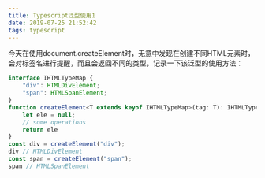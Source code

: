 ```yaml
---
title: Typescript泛型使用1
date: 2019-07-25 21:52:42
tags: typescript
---
```

今天在使用document.createElement时，无意中发现在创建不同HTML元素时，会对标签名进行提醒，而且会返回不同的类型，记录一下该泛型的使用方法：
``` typescript
interface IHTMLTypeMap {
    "div": HTMLDivElement;
    "span": HTMLSpanElement;
}
function createElement<T extends keyof IHTMLTypeMap>(tag: T): IHTMLTypeMap[T] {
    let ele = null;
    // some operations
    return ele
}
const div = createElement("div");
div // HTMLDivElement
const span = createElement("span");
span // HTMLSpanElement
```
